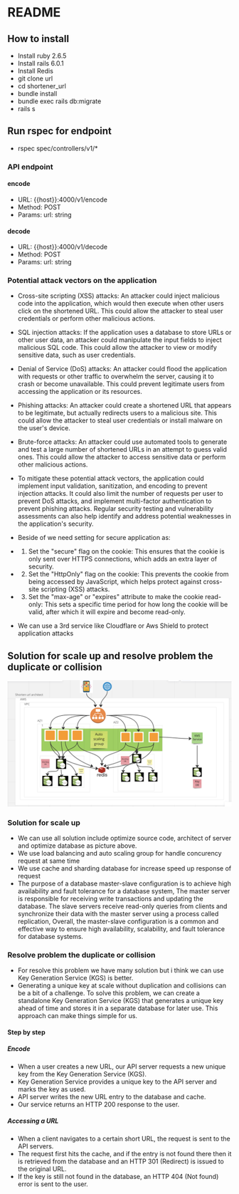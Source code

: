 # README
## How to install
- Install ruby 2.6.5
- Install rails 6.0.1
- Install Redis
- git clone url
- cd shortener_url
- bundle install
- bundle exec rails db:migrate
- rails s

## Run rspec for endpoint
- rspec spec/controllers/v1/*


### API endpoint
#### encode
- URL: {{host}}:4000/v1/encode
- Method: POST
- Params: url: string

#### decode
- URL: {{host}}:4000/v1/decode
- Method: POST
- Params: url: string

### Potential attack vectors on the application

- Cross-site scripting (XSS) attacks: An attacker could inject malicious code into the application, which would then execute when other users click on the shortened URL. This could allow the attacker to steal user credentials or perform other malicious actions.

- SQL injection attacks: If the application uses a database to store URLs or other user data, an attacker could manipulate the input fields to inject malicious SQL code. This could allow the attacker to view or modify sensitive data, such as user credentials.

- Denial of Service (DoS) attacks: An attacker could flood the application with requests or other traffic to overwhelm the server, causing it to crash or become unavailable. This could prevent legitimate users from accessing the application or its resources.

- Phishing attacks: An attacker could create a shortened URL that appears to be legitimate, but actually redirects users to a malicious site. This could allow the attacker to steal user credentials or install malware on the user's device.

- Brute-force attacks: An attacker could use automated tools to generate and test a large number of shortened URLs in an attempt to guess valid ones. This could allow the attacker to access sensitive data or perform other malicious actions.

- To mitigate these potential attack vectors, the application could implement input validation, sanitization, and encoding to prevent injection attacks. It could also limit the number of requests per user to prevent DoS attacks, and implement multi-factor authentication to prevent phishing attacks. Regular security testing and vulnerability assessments can also help identify and address potential weaknesses in the application's security.

- Beside of we need setting for secure application as:
- 1. Set the "secure" flag on the cookie: This ensures that the cookie is only sent over HTTPS connections, which adds an extra layer of security.

- 2. Set the "HttpOnly" flag on the cookie: This prevents the cookie from being accessed by JavaScript, which helps protect against cross-site scripting (XSS) attacks.

- 3. Set the "max-age" or "expires" attribute to make the cookie read-only: This sets a specific time period for how long the cookie will be valid, after which it will expire and become read-only.
- We can use a 3rd service like Cloudflare or Aws Shield to protect application attacks

## Solution for scale up and resolve problem the duplicate or collision
![Diagram](architect.png)
### Solution for scale up
- We can use all solution include optimize source code, architect of server and optimize database as picture above.
- We use load balancing and auto scaling group for handle concurency request at same time
- We use cache and sharding database for increase speed up response of request
- The purpose of a database master-slave configuration is to achieve high availability and fault tolerance for a database system, The master server is responsible for receiving write transactions and updating the database. The slave servers receive read-only queries from clients and synchronize their data with the master server using a process called replication, Overall, the master-slave configuration is a common and effective way to ensure high availability, scalability, and fault tolerance for database systems.

### Resolve problem the duplicate or collision
- For resolve this problem we have many solution but i think we can use Key Generation Service (KGS) is better.
- Generating a unique key at scale without duplication and collisions can be a bit of a challenge. To solve this problem, we can create a standalone Key Generation Service (KGS) that generates a unique key ahead of time and stores it in a separate database for later use. This approach can make things simple for us.
#### Step by step
##### Encode
- When a user creates a new URL, our API server requests a new unique key from the Key Generation Service (KGS).
- Key Generation Service provides a unique key to the API server and marks the key as used.
- API server writes the new URL entry to the database and cache.
- Our service returns an HTTP 200 response to the user.

##### Accessing a URL
- When a client navigates to a certain short URL, the request is sent to the API servers.
- The request first hits the cache, and if the entry is not found there then it is retrieved from the database and an HTTP 301 (Redirect) is issued to the original URL.
- If the key is still not found in the database, an HTTP 404 (Not found) error is sent to the user.